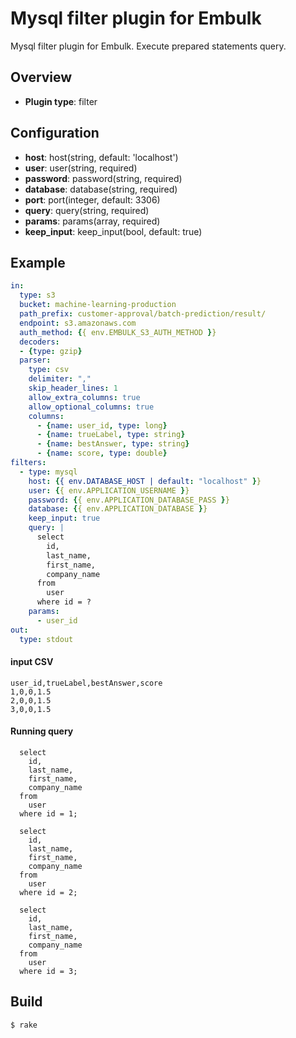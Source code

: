 # Mysql filter plugin for Embulk

Mysql filter plugin for Embulk. Execute prepared statements query.

## Overview

* **Plugin type**: filter

## Configuration

- **host**: host(string, default: 'localhost')
- **user**: user(string, required)
- **password**: password(string, required)
- **database**: database(string, required)
- **port**: port(integer, default: 3306)
- **query**: query(string, required)
- **params**: params(array, required)
- **keep_input**: keep_input(bool, default: true)

## Example

```yaml
in:
  type: s3
  bucket: machine-learning-production
  path_prefix: customer-approval/batch-prediction/result/
  endpoint: s3.amazonaws.com
  auth_method: {{ env.EMBULK_S3_AUTH_METHOD }}
  decoders:
  - {type: gzip}
  parser:
    type: csv
    delimiter: ","
    skip_header_lines: 1
    allow_extra_columns: true
    allow_optional_columns: true
    columns:
      - {name: user_id, type: long}
      - {name: trueLabel, type: string}
      - {name: bestAnswer, type: string}
      - {name: score, type: double}
filters:
  - type: mysql
    host: {{ env.DATABASE_HOST | default: "localhost" }}
    user: {{ env.APPLICATION_USERNAME }}
    password: {{ env.APPLICATION_DATABASE_PASS }}
    database: {{ env.APPLICATION_DATABASE }}
    keep_input: true
    query: |
      select 
        id,
        last_name,
        first_name,
        company_name
      from
        user
      where id = ?
    params:
      - user_id
out:
  type: stdout
```

#### input CSV
```
user_id,trueLabel,bestAnswer,score
1,0,0,1.5
2,0,0,1.5
3,0,0,1.5
```

#### Running query
```
  select 
    id,
    last_name,
    first_name,
    company_name
  from
    user
  where id = 1;

  select 
    id,
    last_name,
    first_name,
    company_name
  from
    user
  where id = 2;

  select 
    id,
    last_name,
    first_name,
    company_name
  from
    user
  where id = 3;
```


## Build

```
$ rake
```
